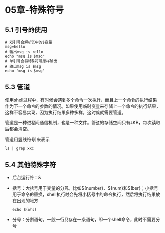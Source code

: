 # 05章-特殊符号

## 5.1 引号的使用

```shell
# 双引号会解析其中的$变量
msg=hello
# 输出msg is hello
echo "msg is $msg"
# 单引号会将特殊符号原样输出
# 输出msg is $msg
echo 'msg is $msg'
```

## 5.3 管道

使用shell过程中，有时候会遇到多个命令一次执行，而且上一个命令的执行结果作为下一个命令的参数的情况。如果使用临时变量来存储上一个命令的执行结果，这样不容易实现，因为执行结果多种多样，这时候就需要管道。

管道是一种进程间通信机制，也是一种文件。管道的存储空间只有4KB，每次读取后都会清空。

管道用竖线符号|来表示

```shell
ls | grep xxx
```

## 5.4 其他特殊字符

- 后台运行符：&

- 括号：大括号用于变量的分辨。比如\${number}、\${num}和${ber}；小括号用于命令的替换，shell执行时会先将小括号中的命令执行，然后将执行结果放在出现的地方

  ```shell
  echo $(who)
  ```

- 分号：分割语句。一般一行只存在一条语句，即一个shell命令，此时不需要分号
